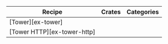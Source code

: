 | Recipe | Crates | Categories |
|---|---|---|
| [Tower][ex-tower] |  |  |
| [Tower HTTP][ex-tower-http] |  |  |
